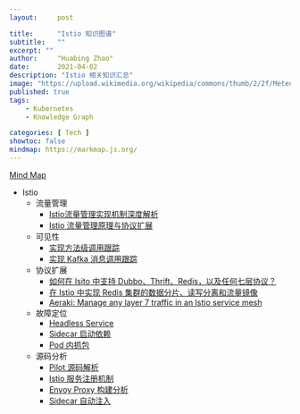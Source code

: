 ```yaml
---
layout:     post

title:      "Istio 知识图谱"
subtitle:   ""
excerpt: ""
author:     "Huabing Zhao"
date:       2021-04-02
description: "Istio 相关知识汇总"
image: "https://upload.wikimedia.org/wikipedia/commons/thumb/2/2f/Meteora%60s_monastery_2.jpg/2880px-Meteora%60s_monastery_2.jpg"
published: true
tags:
    - Kubernetes
    - Knowledge Graph

categories: [ Tech ]
showtoc: false
mindmap: https://markmap.js.org/
---
```


[Mind Map](/mindmap/istio.html)

- Istio
	- 流量管理
	    - [Istio流量管理实现机制深度解析
](https://zhaohuabing.com/post/2018-09-25-istio-traffic-management-impl-intro/)
		- [Istio 流量管理原理与协议扩展](https://zhaohuabing.com/post/2020-12-07-cnbps2020-istio-traffic-management/)
	- 可见性
		- [实现方法级调用跟踪](https://zhaohuabing.com/post/2019-06-22-using-opentracing-with-istio/)
		- [实现 Kafka 消息调用跟踪](https://zhaohuabing.com/post/2019-07-02-using-opentracing-with-istio/)
    - 协议扩展
		- [如何在 Isito 中支持 Dubbo、Thrift、Redis，以及任何七层协议？](https://zhaohuabing.com/post/2021-03-02-manage-any-layer-7-traffic-in-istio/)
		- [在 Istio 中实现 Redis 集群的数据分片、读写分离和流量镜像](https://zhaohuabing.com/post/2020-10-14-redis-cluster-with-istio/)
		- [Aeraki: Manage any layer 7 traffic in an Istio service mesh](https://github.com/aeraki-mesh/aeraki)
	- 故障定位
		- [Headless Service](https://zhaohuabing.com/post/2020-09-11-headless-mtls/)
		- [Sidecar 启动依赖](https://zhaohuabing.com/post/2020-09-05-istio-sidecar-dependency/)
		- [Pod 内抓包](https://tencentcloudcontainerteam.github.io/tke-handbook/skill/capture-packets-in-container.html)
	- 源码分析
		- [Pilot 源码解析](https://zhaohuabing.com/post/2019-10-21-pilot-discovery-code-analysis/)
		- [Istio 服务注册机制](https://zhaohuabing.com/post/2019-02-18-pilot-service-registry-code-analysis/)
		- [Envoy Proxy 构建分析](https://zhaohuabing.com/post/2018-10-29-envoy-build/)
		- [Sidecar 自动注入](https://zhaohuabing.com/2018/05/23/istio-auto-injection-with-webhook/)